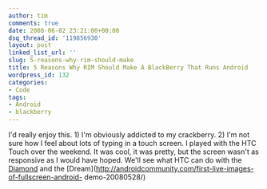 ```yaml
---
author: tim
comments: true
date: 2008-06-02 23:21:00+00:00
dsq_thread_id: '119856930'
layout: post
linked_list_url: ''
slug: 5-reasons-why-rim-should-make
title: 5 Reasons Why RIM Should Make A BlackBerry That Runs Android
wordpress_id: 132
categories:
- Code
tags:
- Android
- blackberry
---
```


I'd really enjoy this. 1) I'm obviously addicted to my crackberry. 2) I'm not
sure how I feel about lots of typing in a touch screen. I played with the HTC
Touch over the weekend. It was cool, it was pretty, but the screen wasn't as
responsive as I would have hoped. We'll see what HTC can do with the
[Diamond](http://www.htc.com/www/product.aspx?id=46278) and the
[Dream](http://androidcommunity.com/first-live-images-of-fullscreen-android-
demo-20080528/)

